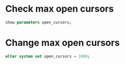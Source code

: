 # Check max open cursors

```sql
show parameters open_cursors;
```

# Change max open cursors

```sql
alter system set open_cursors = 1000;  
```

